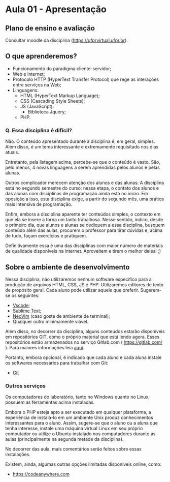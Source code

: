 # Aula 01 - Apresentação

## Plano de ensino e avaliação

Consultar moodle da disciplina (<https://ufprvirtual.ufpr.br>).

## O que aprenderemos?

- Funcionamento do paradigma cliente-servidor;
- Web e internet;
- Protocolo HTTP (HyperText Transfer Protocol) que rege as interações entre serviços na Web;
- Linguagens:
  - HTML (HyperText Markup Language);
  - CSS (Cascading Style Sheets);
  - JS (JavaScript):
    - Biblioteca Jquery;
  - PHP.

### Q. Essa disciplina é difícil?

Não. O conteúdo apresentado durante a disciplina é, em geral, simples. Além disso,
é um tema interessante e extremamente requisitado nos dias atuais.

Entretanto, pela listagem acima, percebe-se que o conteúdo é vasto. São, pelo menos,
4 novas linguagens a serem aprendidas pelos alunos e pelas alunas.

Outros complicador merecem atenção dos alunos e das alunas:
A disciplina está no segundo semestre do curso: nessa etapa, o contato dos alunos
e das alunas com disciplinas de programação ainda está no início. Em oposição a
isso, esta disciplina exige, a partir do segundo mês, uma prática mais
intensiva de programação.
   
Enfim, embora a disciplina aparente ter conteúdos simples, o contexto em que ela
se insere a torna um tanto trabalhosa. Nesse sentido, indico, desde o primeiro dia,
que alunos e alunas se dediquem a essa disciplina, busquem conteúdo além das aulas,
procurem o professor para tirar dúvidas e, acima de tudo, façam exercícios e pratiquem.

Definitivamente essa é uma das disciplinas com maior número de materiais de qualidade
disponíveis na internet. Aproveitem e tirem o melhor deles! ;)

## Sobre o ambiente de desenvolvimento

Nessa disciplina, não utilizaremos nenhum software específico para a produção de arquivos HTML, CSS, JS e PHP. Utilizaremos editores de texto de propósito geral. Cada aluno pode utilizar aquele que preferir. Sugerem-se os seguintes:

* [Vscode];
* [Sublime Text];
* [NeoVim] (caso goste de ambiente de terminal);
* Qualquer outro minimamente viável.

Além disso, no decorrer da disciplina, alguns conteúdos estarão disponíveis em
repositórios GIT, como o próprio material que está lendo agora. Esses repositórios
estão armazenados no serviço Gitlab.com ( https://gitlab.com/ ). Para
maiores informações leia [aqui](http://rogerdudler.github.io/git-guide/index.pt_BR.html).

Portanto, embora opcional, é indicado que cada aluno e cada aluna instale os softwares necessários para trabalhar com Git:

* [Git]

### Outros serviços

Os computadores do laboratório, tanto no Windows quanto no Linux, possuem as ferramentas acima instaladas.

Embora o PHP esteja apto a ser executado em qualquer plataforma, a experiência de instalá-lo em um ambiente Unix produz conhecimentos interessantes para o aluno. 
Assim, sugere-se que o aluno ou a aluna que tenha interesse, instale uma máquina virtual Linux em seu próprio computador ou utilize o Ubuntu instalado nos computadores durante as aulas (principalmente na segunda metade da disciplina).

No decorrer das aula, mais comentários serão feitos sobre essas instalações.

Existem, ainda, algumas outras opções limitadas disponíveis online, como:

- https://codeanywhere.com

[1]: https://ruslanspivak.com/lsbaws-part1/
[Git]: https://git-scm.com/downloads
[Sublime Text]: https://www.sublimetext.com/
[GitHub]: http://www.github.com
[NeoVim]: https://neovim.io/
[Vscode]: https://code.visualstudio.com/
